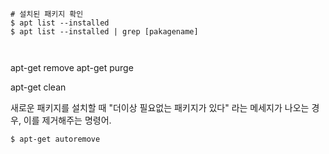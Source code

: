 ```
# 설치된 패키지 확인
$ apt list --installed
$ apt list --installed | grep [pakagename]



```

apt-get remove
apt-get purge

apt-get clean


새로운 패키지를 설치할 때 "더이상 필요없는 패키지가 있다" 라는 메세지가 나오는 경우,
이를 제거해주는 명령어.

`$ apt-get autoremove`

